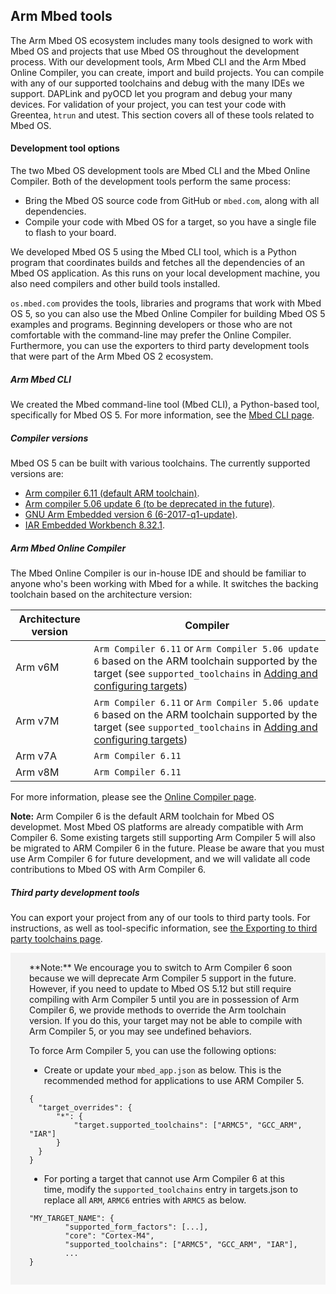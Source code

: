 ## Arm Mbed tools

The Arm Mbed OS ecosystem includes many tools designed to work with Mbed OS and projects that use Mbed OS throughout the development process. With our development tools, Arm Mbed CLI and the Arm Mbed Online Compiler, you can create, import and build projects. You can compile with any of our supported toolchains and debug with the many IDEs we support. DAPLink and pyOCD let you program and debug your many devices. For validation of your project, you can test your code with Greentea, `htrun` and utest. This section covers all of these tools related to Mbed OS.

#### Development tool options

The two Mbed OS development tools are Mbed CLI and the Mbed Online Compiler. Both of the development tools perform the same process:

- Bring the Mbed OS source code from GitHub or `mbed.com`, along with all dependencies.
- Compile your code with Mbed OS for a target, so you have a single file to flash to your board.

We developed Mbed OS 5 using the Mbed CLI tool, which is a Python program that coordinates builds and fetches all the dependencies of an Mbed OS application. As this runs on your local development machine, you also need compilers and other build tools installed.

`os.mbed.com` provides the tools, libraries and programs that work with Mbed OS 5, so you can also use the Mbed Online Compiler for building Mbed OS 5 examples and programs. Beginning developers or those who are not comfortable with the command-line may prefer the Online Compiler. Furthermore, you can use the exporters to third party development tools that were part of the Arm Mbed OS 2 ecosystem.

##### Arm Mbed CLI

We created the Mbed command-line tool (Mbed CLI), a Python-based tool, specifically for Mbed OS 5. For more information, see the [Mbed CLI page](../tools/developing-mbed-cli.html).

##### Compiler versions

Mbed OS 5 can be built with various toolchains. The currently supported versions are:

- [Arm compiler 6.11 (default ARM toolchain)](https://developer.arm.com/products/software-development-tools/compilers/arm-compiler/downloads/version-6).
- [Arm compiler 5.06 update 6 (to be deprecated in the future)](https://developer.arm.com/products/software-development-tools/compilers/arm-compiler-5/downloads).
- [GNU Arm Embedded version  6 (6-2017-q1-update)](https://developer.arm.com/open-source/gnu-toolchain/gnu-rm/downloads).
- [IAR Embedded Workbench 8.32.1](https://www.iar.com/iar-embedded-workbench/tools-for-arm/arm-cortex-m-edition/).

##### Arm Mbed Online Compiler

The Mbed Online Compiler is our in-house IDE and should be familiar to anyone who's been working with Mbed for a while. It switches the backing toolchain based on the architecture version:

| Architecture version | Compiler |
|----                  |----           |
| Arm v6M       | `Arm Compiler 6.11` or `Arm Compiler 5.06 update 6` based on the ARM toolchain supported by the target (see `supported_toolchains` in [Adding and configuring targets](../reference/configuration/mbed_targets.html#)) |
| Arm v7M       | `Arm Compiler 6.11` or `Arm Compiler 5.06 update 6` based on the ARM toolchain supported by the target (see `supported_toolchains` in [Adding and configuring targets](../reference/configuration/mbed_targets.html#)) |
| Arm v7A       | `Arm Compiler 6.11` |
| Arm v8M       | `Arm Compiler 6.11` |

For more information, please see the [Online Compiler page](developing-mbed-online-compiler.html).

<span class="note"> **Note:** Arm Compiler 6 is the default ARM toolchain for Mbed OS developmet. Most Mbed OS platforms are already compatible with Arm Compiler 6. Some existing targets still supporting Arm Compiler 5 will also be migrated to ARM Compiler 6 in the future. Please be aware that you must use Arm Compiler 6 for future development, and we will validate all code contributions to Mbed OS with Arm Compiler 6. </span>

##### Third party development tools

You can export your project from any of our tools to third party tools. For instructions, as well as tool-specific information, see [the Exporting to third party toolchains page](exporting.html).

<div style="background-color:#F3F3F3; text-align:left; vertical-align: middle; padding:15px 30px;"> **Note:** We encourage you to switch to Arm Compiler 6 soon because we will deprecate Arm Compiler 5 support in the future. However, if you need to update to Mbed OS 5.12 but still require compiling with Arm Compiler 5 until you are in possession of Arm Compiler 6, we provide methods to override the Arm toolchain version. If you do this, your target may not be able to compile with Arm Compiler 5, or you may see undefined behaviors.

To force Arm Compiler 5, you can use the following options:

- Create or update your `mbed_app.json` as below. This is the recommended method for applications to use ARM Compiler 5.

```
{
  "target_overrides": {
      "*": {
          "target.supported_toolchains": ["ARMC5", "GCC_ARM", "IAR"]
      }
  }
}
```

- For porting a target that cannot use Arm Compiler 6 at this time, modify the `supported_toolchains` entry in targets.json to replace all `ARM`, `ARMC6` entries with `ARMC5` as below.  

```
"MY_TARGET_NAME": {
        "supported_form_factors": [...],
        "core": "Cortex-M4",
        "supported_toolchains": ["ARMC5", "GCC_ARM", "IAR"],
        ...
}
```
</div> 
